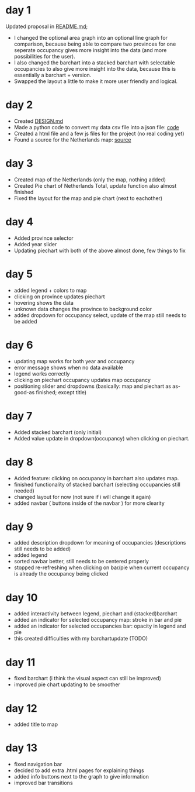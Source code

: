 # day 1
Updated proposal in [README.md](https://github.com/thomasreus97/project/blob/master/README.md);
* I changed the optional area graph into an optional line graph for comparison, because being able to compare two provinces for one seperate occupancy gives more insight into the data (and more possibilities for the user).
* I also changed the barchart into a stacked barchart with selectable occupancies to also give more insight into the data, because this is essentially a barchart + version.
* Swapped the layout a little to make it more user friendly and logical.

# day 2
* Created [DESIGN.md](https://github.com/thomasreus97/project/blob/master/DESIGN.md)
* Made a python code to convert my data csv file into a json file: [code](https://github.com/thomasreus97/project/blob/master/code/python_code/csv_to_json.py)
* Created a html file and a few js files for the project (no real coding yet)
* Found a source for the Netherlands map: [source](http://jvectormap.com/maps/countries/netherlands/)

# day 3
* Created map of the Netherlands (only the map, nothing added)
* Created Pie chart of Netherlands Total, update function also almost finished
* Fixed the layout for the map and pie chart (next to eachother)

# day 4
* Added province selector
* Added year slider
* Updating piechart with both of the above almost done, few things to fix

# day 5
* added legend + colors to map
* clicking on province updates piechart
* hovering shows the data
* unknown data changes the province to background color
* added dropdown for occupancy select, update of the map still needs to be added

# day 6
* updating map works for both year and occupancy
* error message shows when no data available
* legend works correctly
* clicking on piechart occupancy updates map occupancy
* positioning slider and dropdowns
(basically: map and piechart as as-good-as finished; except title)

# day 7
* Added stacked barchart (only initial)
* Added value update in dropdown(occupancy) when clicking on piechart.

# day 8
* Added feature: clicking on occupancy in barchart also updates map.
* finished functionality of stacked barchart (selecting occupancies still needed)
* changed layout for now (not sure if i will change it again)
* added navbar ( buttons inside of the navbar ) for more clearity

# day 9
* added description dropdown for meaning of occupancies (descriptions still needs to be added)
* added legend
* sorted navbar better, still needs to be centered properly
* stopped re-refreshing when clicking on bar/pie when current occupancy is already the occupancy being clicked

# day 10
* added interactivity between legend, piechart and (stacked)barchart
* added an indicator for selected occupancy map: stroke in bar and pie
* added an indicator for selected occupancies bar: opacity in legend and pie
* this created difficulties with my barchartupdate (TODO)

# day 11
* fixed barchart (i think the visual aspect can still be improved)
* improved pie chart updating to be smoother

# day 12
* added title to map

# day 13
* fixed navigation bar
* decided to add extra .html pages for explaining things
* added info buttons next to the graph to give information
* improved bar transitions
